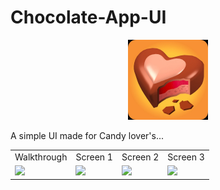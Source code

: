 # Chocolate-App-UI

<p align="center">
  <img src="s\logo.jpg" width="128"/>
</p>
A simple UI made for Candy lover's...

<table>
  <tr>
    <td>Walkthrough</td>
    <td>Screen 1</td>
    <td>Screen 2</td>
    <td>Screen 3</td>
  </tr>
  <tr>
    <td><img src="s\c1.jpg" width="128"/></td>
    <td><img src="s\c2.jpg" width="128"/></td>
    <td><img src="s\c3.jpg" width="128"/></td>
    <td><img src="s\c4.jpg" width="128"/></td>
  </tr>
 </table>
